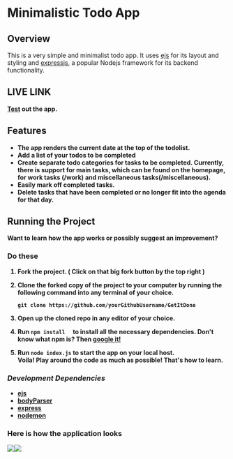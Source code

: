 # Minimalistic Todo App


## <b>Overview</b>
This is a very simple and minimalist todo app. It uses [ejs](https://ejs.co/) for its layout and styling and [expressjs](https://expressjs.com/), a popular Nodejs framework for its backend functionality.


## <b>LIVE LINK<b>
[Test](http://karenlist.herokuapp.com/) out the app.

## <b>Features</b>
- The app renders the current date at the top of the todolist.
- Add a list of your todos to be completed
- Create separate todo categories for tasks to be completed. Currently, there is support for main tasks, which can be found on the homepage, for work tasks (/work) and miscellaneous tasks(/miscellaneous).
- Easily mark off completed tasks.
- Delete tasks that have been completed or no longer fit into the agenda for that day.
  
## <b>Running the Project</b>
Want to learn how the app works or possibly suggest an improvement?
### <b>Do these</b>
1. Fork the project. ( Click on that big fork button by the top right )

2. Clone the forked copy of the project to your computer by running the following command into any terminal of your choice.
   
   ```
   git clone https://github.com/yourGithubUsername/GetItDone
   ```
3. Open up the cloned repo in any editor of your choice.
   
4. Run ```npm install  ``` to install all the necessary dependencies. Don't know what npm is? Then [google it!](www.google.com)
   
5. Run ```node index.js``` to start the app on your local host. <br>
Voila! Play around the code as much as possible! That's how to learn.


### <i>Development Dependencies</i>
- [ejs](https://ejs.co/) 
- [bodyParser](https://www.npmjs.com/package/body-parser)
- [express](https://expressjs.com/)
- [nodemon](https://www.npmjs.com/package/nodemon)

### Here is how the application looks
<div style="display:flex">
  <img src = "https://github.com/KarenEfereyan/GetItDone/blob/master/images/main-todo.jpg">
  <img src = "https://github.com/KarenEfereyan/GetItDone/blob/master/images/miscellaneous-todo.jpg">
</div>
